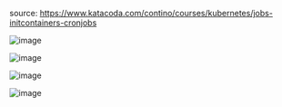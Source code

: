 source: https://www.katacoda.com/contino/courses/kubernetes/jobs-initcontainers-cronjobs

![image](https://user-images.githubusercontent.com/90194383/135977973-5bef290a-c0b5-4dc7-82cf-d90d010dc31e.png)

![image](https://user-images.githubusercontent.com/90194383/135978703-06c3ea8a-3da3-4cf4-87f3-cc2be5aba254.png)

![image](https://user-images.githubusercontent.com/90194383/135979694-976afa13-9220-4dbb-beee-10eeaf4fe86f.png)

![image](https://user-images.githubusercontent.com/90194383/135980245-340acae8-7365-403a-817b-d87cdbb5ca35.png)
